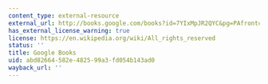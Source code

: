 ```yaml
---
content_type: external-resource
external_url: http://books.google.com/books?id=7YIxMpJR2QYC&pg=PAfrontcover
has_external_license_warning: true
license: https://en.wikipedia.org/wiki/All_rights_reserved
status: ''
title: Google Books
uid: abd82664-582e-4825-99a3-fd054b143ad0
wayback_url: ''
---
```

